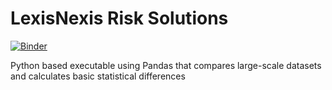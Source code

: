 # LexisNexis Risk Solutions

[![Binder](https://mybinder.org/badge_logo.svg)](https://mybinder.org/v2/gh/sbai83100/LexisNexisRiskSolutions/master?filepath=https%3A%2F%2Fgithub.com%2Fsbai83100%2FLexisNexisRiskSolutions%2Fblob%2Fmaster%2FLexisNexis%2520Risk%2520Solutions%2520-%2520Comparing%2520Two%2520Datasets%2520and%2520Calculating%2520Basic%2520Statistical%2520Differences.ipynb)

Python based executable using Pandas that compares large-scale datasets and calculates basic statistical differences
